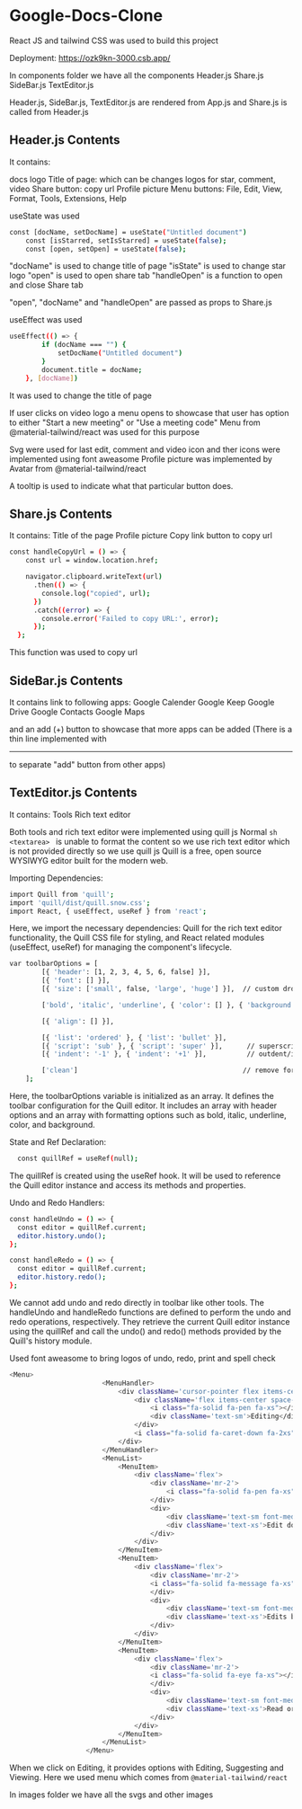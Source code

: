 # Google-Docs-Clone

React JS and tailwind CSS was used to build this project

Deployment: https://ozk9kn-3000.csb.app/

In components folder we have all the components
Header.js
Share.js
SideBar.js
TextEditor.js

Header.js, SideBar.js, TextEditor.js are rendered from App.js and Share.js is called from Header.js

## Header.js Contents

It contains:

docs logo
Title of page: which can be changes
logos for star, comment, video
Share button: copy url
Profile picture
Menu buttons: File, Edit, View, Format, Tools, Extensions, Help

useState was used

```sh
const [docName, setDocName] = useState("Untitled document")
    const [isStarred, setIsStarred] = useState(false);
    const [open, setOpen] = useState(false);
```

"docName" is used to change title of page
"isState" is used to change star logo
"open" is used to open share tab
"handleOpen" is a function to open and close Share tab

"open", "docName" and "handleOpen" are passed as props to Share.js

useEffect was used

```sh
useEffect(() => {
        if (docName === "") {
            setDocName("Untitled document")
        }
        document.title = docName;
    }, [docName])
```     

It was used to change the title of page

If user clicks on video logo a menu opens to showcase that user has option to either "Start a new meeting" or "Use a meeting code"
Menu from @material-tailwind/react was used for this purpose

Svg were used for last edit, comment and video icon and ther icons were implemented using font aweasome
Profile picture was implemented by Avatar from @material-tailwind/react

A tooltip is used to indicate what that particular button does.


## Share.js Contents

It contains:
Title of the page
Profile picture
Copy link button to copy url

```sh
const handleCopyUrl = () => {
    const url = window.location.href;

    navigator.clipboard.writeText(url)
      .then(() => {
        console.log("copied", url);
      })
      .catch((error) => {
        console.error('Failed to copy URL:', error);
      });
  };
  ```
  
  This function was used to copy url
  
## SideBar.js Contents

It contains link to following apps:
Google Calender
Google Keep
Google Drive
Google Contacts
Google Maps

and an add (+) button to showcase that more apps can be added (There is a thin line implemented with <hr/> to separate "add" button from other apps)


## TextEditor.js Contents

It contains:
Tools
Rich text editor

Both tools and rich text editor were implemented using quill js
Normal ```sh <textarea> ``` is unable to format the content so we use rich text editor which is not provided directly so we use quill js
Quill is a free, open source WYSIWYG editor built for the modern web.

Importing Dependencies:
  
```sh
import Quill from 'quill';
import 'quill/dist/quill.snow.css';
import React, { useEffect, useRef } from 'react';
```

Here, we import the necessary dependencies: Quill for the rich text editor functionality, the Quill CSS file for styling, and React related modules (useEffect, useRef) for managing the component's lifecycle.

```sh
var toolbarOptions = [
        [{ 'header': [1, 2, 3, 4, 5, 6, false] }],
        [{ 'font': [] }],
        [{ 'size': ['small', false, 'large', 'huge'] }],  // custom dropdown

        ['bold', 'italic', 'underline', { 'color': [] }, { 'background': [] }],        // toggled buttons

        [{ 'align': [] }],

        [{ 'list': 'ordered' }, { 'list': 'bullet' }],
        [{ 'script': 'sub' }, { 'script': 'super' }],      // superscript/subscript
        [{ 'indent': '-1' }, { 'indent': '+1' }],          // outdent/indent

        ['clean']                                         // remove formatting button
    ];
  ```

Here, the toolbarOptions variable is initialized as an array. It defines the toolbar configuration for the Quill editor. It includes an array with header options and an array with formatting options such as bold, italic, underline, color, and background.

State and Ref Declaration:

```sh
  const quillRef = useRef(null);
 ```

The quillRef is created using the useRef hook. It will be used to reference the Quill editor instance and access its methods and properties.

Undo and Redo Handlers:

```sh
const handleUndo = () => {
  const editor = quillRef.current;
  editor.history.undo();
};

const handleRedo = () => {
  const editor = quillRef.current;
  editor.history.redo();
};
```

We cannot add undo and redo directly in toolbar like other tools. The handleUndo and handleRedo functions are defined to perform the undo and redo operations, respectively. They retrieve the current Quill editor instance using the quillRef and call the undo() and redo() methods provided by the Quill's history module.

Used font aweasome to bring logos of undo, redo, print and spell check

 ```sh
<Menu>
                        <MenuHandler>
                            <div className='cursor-pointer flex items-center space-x-8 ml-auto mr-12 tool-edit-btn'>
                                <div className='flex items-center space-x-3'>
                                    <i class="fa-solid fa-pen fa-xs"></i>
                                    <div className='text-sm'>Editing</div>
                                </div>
                                <i class="fa-solid fa-caret-down fa-2xs"></i>
                            </div>
                        </MenuHandler>
                        <MenuList>
                            <MenuItem>
                                <div className='flex'>
                                    <div className='mr-2'>
                                        <i class="fa-solid fa-pen fa-xs"></i>
                                    </div>
                                    <div>
                                        <div className='text-sm font-medium'>Editing</div>
                                        <div className='text-xs'>Edit document directly</div>
                                    </div>
                                </div>
                            </MenuItem>
                            <MenuItem>
                                <div className='flex'>
                                    <div className='mr-2'>
                                    <i class="fa-solid fa-message fa-xs"></i>
                                    </div>
                                    <div>
                                        <div className='text-sm font-medium'>Suggesting</div>
                                        <div className='text-xs'>Edits become suggestions</div>
                                    </div>
                                </div>
                            </MenuItem>
                            <MenuItem>
                                <div className='flex'>
                                    <div className='mr-2'>
                                    <i class="fa-solid fa-eye fa-xs"></i>
                                    </div>
                                    <div>
                                        <div className='text-sm font-medium'>Viewing</div>
                                        <div className='text-xs'>Read or print final document</div>
                                    </div>
                                </div>
                            </MenuItem>
                        </MenuList>
                    </Menu>
```
  
When we click on Editing, it provides options with Editing, Suggesting and Viewing.
Here we used menu which comes from ``` @material-tailwind/react ```

In images folder we have all the svgs and other images
